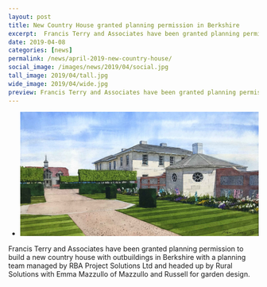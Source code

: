 ```yaml
---
layout: post
title: New Country House granted planning permission in Berkshire
excerpt:  Francis Terry and Associates have been granted planning permission to build a new country house with outbuildings in Berkshire with a planning team managed by RBA Project Solutions Ltd.
date: 2019-04-08
categories: [news]
permalink: /news/april-2019-new-country-house/
social_image: /images/news/2019/04/social.jpg
tall_image: 2019/04/tall.jpg
wide_image: 2019/04/wide.jpg
preview: Francis Terry and Associates have been granted planning permission to build a new country house with outbuildings in Berkshire with a planning team managed by RBA Project Solutions Ltd.
---
```

<ul class="list">
	<li class="full">
		<a class="fancybox" rel="group" href="/images/news/2019/04/2019-04-08.jpg" title="{{ page.title }}">
			<img src="/images/news/2019/04/social.jpg" alt="{{ page.title }}">
		</a>
	</li>
</ul>
<p>
	Francis Terry and Associates have been granted planning permission to build a new country house with outbuildings in Berkshire with a planning team managed by RBA Project Solutions Ltd and headed up by Rural Solutions with Emma Mazzullo of Mazzullo and Russell for garden design.
</p>
